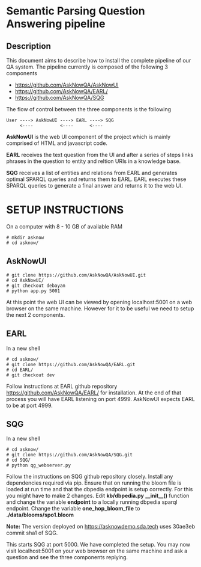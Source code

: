 # Semantic Parsing Question Answering pipeline
## Description

This document aims to describe how to install the complete pipeline of our QA system.
The pipeline currently is composed of the following 3 components

* https://github.com/AskNowQA/AskNowUI
* https://github.com/AskNowQA/EARL/
* https://github.com/AskNowQA/SQG

The flow of control between the three components is the following

    User ----> AskNowUI ----> EARL ----> SQG
         <----          <----      <----                        
                                

**AskNowUI** is the web UI component of the project which is mainly comprised of HTML and javascript code.

**EARL** receives the text question from the UI and after a series of steps links phrases in the question to entity and reltion URIs in a knowledge base.

**SQG** receives a list of entities and relations from EARL and generates optimal SPARQL queries and returns them to EARL. EARL executes these SPARQL queries to generate a final answer and returns it to the web UI.


# SETUP INSTRUCTIONS

On a computer with 8 - 10 GB of available RAM

    # mkdir asknow
    # cd asknow/

## AskNowUI
    
    # git clone https://github.com/AskNowQA/AskNowUI.git
    # cd AskNowUI/
    # git checkout debayan
    # python app.py 5001

At this point the web UI can be viewed by opening localhost:5001 on a web browser on the same machine. However for it to be useful we need to setup the next 2 components.

## EARL

In a new shell

    # cd asknow/
    # git clone https://github.com/AskNowQA/EARL.git
    # cd EARL/
    # git checkout dev

Follow instructions at EARL github repository https://github.com/AskNowQA/EARL/ for installation. At the end of that process you will have EARL listening on port 4999. AskNowUI expects EARL to be at port 4999.

## SQG

In a new shell

    # cd asknow/
    # git clone https://github.com/AskNowQA/SQG.git
    # cd SQG/
    # python qg_webserver.py

Follow the instructions on SQG github repository closely. Install any dependencies required via pip. Ensure that on running the bloom file is loaded at run time and that the dbpedia endpoint is setup correctly. For this you might have to make 2 changes. Edit **kb/dbpedia.py** **\_\_init\_\_()** function and change the variable **endpoint** to a locally running dbpedia sparql endpoint. Change the variable **one_hop_bloom_file** to **./data/blooms/spo1.bloom**

**Note:** The version deployed on https://asknowdemo.sda.tech uses 30ae3eb commit sha1 of SQG.

This starts SQG at port 5000. We have completed the setup. You may now visit localhost:5001 on your web browser on the same machine and ask a question and see the three components replying.

